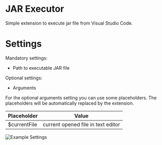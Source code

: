 # JAR Executor

Simple extension to execute jar file from Visual Studio Code.

# Settings

Mandatory settings:
* Path to executable JAR file

Optional settings:
* Arguments

For the optional arguments setting you can use some placeholders. The placeholders will be automatically replaced by the extension.

| Placeholder   | Value                              |
| ------------- | ---------------------------------- |
| $currentFile  | current opened file in text editor |

![Example Settings](https://github.com/silb78/vscode-jarexecutor/exampleSettings.jpg)